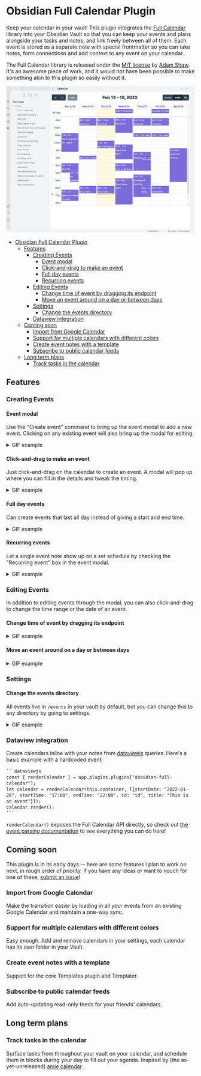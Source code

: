 # Obsidian Full Calendar Plugin

Keep your calendar in your vault! This plugin integrates the [Full Calendar](https://github.com/fullcalendar/fullcalendar) library into your Obsidian Vault so that you can keep your events and plans alongside your tasks and notes, and link freely between all of them. Each event is stored as a separate note with special frontmatter so you can take notes, form connectiosn and add context to any event on your calendar.

The Full Calendar library is released under the [MIT license](https://github.com/fullcalendar/fullcalendar/blob/master/LICENSE.txt) by [Adam Shaw](https://github.com/arshaw). It's an awesome piece of work, and it would not have been possible to make something akin to this plugin so easily without it.

![Sample Calendar](docs/assets/sample-calendar.png)

- [Obsidian Full Calendar Plugin](#obsidian-full-calendar-plugin)
  - [Features](#features)
    - [Creating Events](#creating-events)
      - [Event modal](#event-modal)
      - [Click-and-drag to make an event](#click-and-drag-to-make-an-event)
      - [Full day events](#full-day-events)
      - [Recurring events](#recurring-events)
    - [Editing Events](#editing-events)
      - [Change time of event by dragging its endpoint](#change-time-of-event-by-dragging-its-endpoint)
      - [Move an event around on a day or between days](#move-an-event-around-on-a-day-or-between-days)
    - [Settings](#settings)
      - [Change the events directory](#change-the-events-directory)
    - [Dataview integration](#dataview-integration)
  - [Coming soon](#coming-soon)
    - [Import from Google Calendar](#import-from-google-calendar)
    - [Support for multiple calendars with different colors](#support-for-multiple-calendars-with-different-colors)
    - [Create event notes with a template](#create-event-notes-with-a-template)
    - [Subscribe to public calendar feeds](#subscribe-to-public-calendar-feeds)
  - [Long term plans](#long-term-plans)
    - [Track tasks in the calendar](#track-tasks-in-the-calendar)

## Features

### Creating Events

#### Event modal

Use the "Create event" command to bring up the event modal to add a new event. Clicking on any existing event will also bring up the modal for editing.

<details>
<summary>GIF example</summary>
<img src='docs/assets/create-event-modal.gif'>
</details>

#### Click-and-drag to make an event

Just click-and-drag on the calendar to create an event. A modal will pop up where you can fill in the details and tweak the timing.

<details>
<summary>GIF example</summary>
<img src='docs/assets/create-event.gif'>
</details>

#### Full day events

Can create events that last all day instead of giving a start and end time.

<details>
<summary>GIF example</summary>
<img src='docs/assets/create-event-fullday.gif'>
</details>

#### Recurring events

Let a single event note show up on a set schedule by checking the "Recurring event" box in the event modal.

<details>
<summary>GIF example</summary>
<img src='docs/assets/create-event-recurring.gif'>
</details>

### Editing Events

In addition to editing events through the modal, you can also click-and-drag
to change the time range or the date of an event.

#### Change time of event by dragging its endpoint

<details>
<summary>GIF example</summary>
<img src='docs/assets/edit-event-drag.gif'>
</details>

#### Move an event around on a day or between days

<details>
<summary>GIF example</summary>
<img src='docs/assets/moving-event.gif'>
</details>

### Settings

#### Change the events directory

All events live in `/events` in your vault by default, but you can change this to any directory by going to settings.

<details>
<summary>GIF example</summary>
<img src='docs/assets/change-calendar-directory.gif'>
</details>

### Dataview integration

Create calendars inline with your notes from [dataviewjs](https://blacksmithgu.github.io/obsidian-dataview/api/intro/) queries. Here's a basic example with a hardcoded event:

````
```dataviewjs
const { renderCalendar } = app.plugins.plugins["obsidian-full-calendar"];
let calendar = renderCalendar(this.container, [{startDate: "2022-01-26", startTime: "17:00", endTime: "22:00", id: "id", title: "This is an event"}]);
calendar.render();
```
````

`renderCalendar()` exposes the Full Calendar API directly, so check out [the event parsing documentation](https://fullcalendar.io/docs/event-parsing) to see everything you can do here!

## Coming soon

This plugin is in its early days -- here are some features I plan to work on next, in rough order of priority. If you have any ideas or want to vouch for one of these, [submit an issue](https://github.com/davish/obsidian-full-calendar/issues)!

### Import from Google Calendar

Make the transition easier by loading in all your events from an existing Google Calendar and maintain a one-way sync.

### Support for multiple calendars with different colors

Easy enough. Add and remove calendars in your settings, each calendar has its own folder in your Vault.

### Create event notes with a template

Support for the core Templates plugin and Templater.

### Subscribe to public calendar feeds

Add auto-updating read-only feeds for your friends' calendars.

## Long term plans

### Track tasks in the calendar

Surface tasks from throughout your vault on your calendar, and schedule them in blocks during your day to fill out your agenda. Inspired by (the as-yet-unreleased) [amie calendar](https://amie.so).
